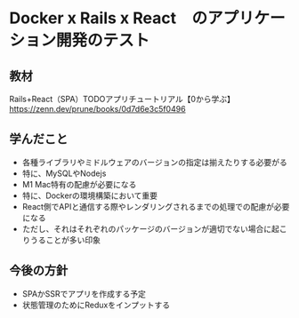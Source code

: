 # Docker x Rails x React　のアプリケーション開発のテスト
## 教材
Rails+React（SPA）TODOアプリチュートリアル【0から学ぶ】
https://zenn.dev/prune/books/0d7d6e3c5f0496
## 学んだこと
- 各種ライブラリやミドルウェアのバージョンの指定は揃えたりする必要がる
- 特に、MySQLやNodejs
- M1 Mac特有の配慮が必要になる
- 特に、Dockerの環境構築において重要
- React側でAPIと通信する際やレンダリングされるまでの処理での配慮が必要になる
- ただし、それはそれぞれのパッケージのバージョンが適切でない場合に起こりうることが多い印象
## 今後の方針
- SPAかSSRでアプリを作成する予定
- 状態管理のためにReduxをインプットする
